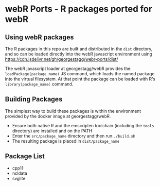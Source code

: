 # webR Ports - R packages ported for webR

## Using webR packages

The R packages in this repo are built and distributed in the `dist` directory, and so can be loaded directly into the
webR javascript environment using https://cdn.jsdelivr.net/gh/georgestagg/webr-ports/dist/

The webR javascript loader at georgestagg/webR provides the `loadPackage(package_name)` JS command, which loads the named
package into the virtual filesystem. At that point the package can be loaded with R's `library(package_name)` command.

## Building Packages

The simplest way to build these packages is within the environment provided by the docker image at georgestagg/webR.

* Ensure both native R and the emscripten toolchain (including the `tools` directory) are installed and on the PATH
* Enter the `src/package_name` directory and then run `./build.sh`
* The resulting package is placed in `dist/package_name`

## Package List

* cpp11
* ncldata
* svglite

